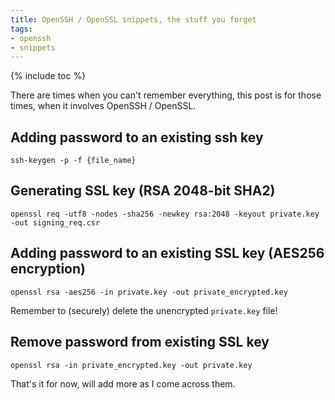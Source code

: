 ```yaml
---
title: OpenSSH / OpenSSL snippets, the stuff you forget
tags:
- openssh
- snippets
---
```


{% include toc %}

There are times when you can't remember everything, this post is for those times, when it involves OpenSSH / OpenSSL.

## Adding password to an existing ssh key
```
ssh-keygen -p -f {file_name}
```

## Generating SSL key (RSA 2048-bit SHA2)

```
openssl req -utf8 -nodes -sha256 -newkey rsa:2048 -keyout private.key -out signing_req.csr
```

## Adding password to an existing SSL key (AES256 encryption)

```
openssl rsa -aes256 -in private.key -out private_encrypted.key
```

Remember to (securely) delete the unencrypted `private.key` file!


## Remove password from existing SSL key

```
openssl rsa -in private_encrypted.key -out private.key
```

That's it for now, will add more as I come across them.
